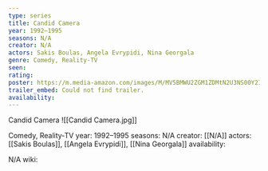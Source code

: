 ```yaml
---
type: series
title: Candid Camera
year: 1992–1995
seasons: N/A
creator: N/A
actors: Sakis Boulas, Angela Evrypidi, Nina Georgala
genre: Comedy, Reality-TV
seen:
rating: 
poster: https://m.media-amazon.com/images/M/MV5BMWU2ZGM1ZDMtN2U3NS00Y2I0LTlhZWQtM2U0MDYyNTEwNzUxXkEyXkFqcGdeQXVyOTM3MTA1NTk@._V1_SX300.jpg
trailer_embed: Could not find trailer.
availability:
---
```

Candid Camera
![[Candid Camera.jpg]]

Comedy, Reality-TV
year: 1992–1995
seasons: N/A
creator: [[N/A]]
actors: [[Sakis Boulas]], [[Angela Evrypidi]], [[Nina Georgala]]
availability:

N/A
wiki: 


